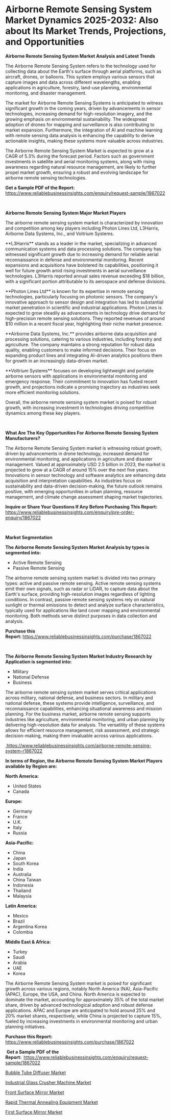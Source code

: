 <p><h1>Airborne Remote Sensing System Market Dynamics 2025-2032: Also about Its Market Trends, Projections, and Opportunities</h1></p><p><strong>Airborne Remote Sensing System Market Analysis and Latest Trends</strong></p>
<p><p>The Airborne Remote Sensing System refers to the technology used for collecting data about the Earth's surface through aerial platforms, such as aircraft, drones, or balloons. This system employs various sensors that capture images and data across different wavelengths, enabling applications in agriculture, forestry, land-use planning, environmental monitoring, and disaster management.</p><p>The market for Airborne Remote Sensing Systems is anticipated to witness significant growth in the coming years, driven by advancements in sensor technologies, increasing demand for high-resolution imagery, and the growing emphasis on environmental sustainability. The widespread adoption of drones for mapping and surveillance is also contributing to market expansion. Furthermore, the integration of AI and machine learning with remote sensing data analysis is enhancing the capability to derive actionable insights, making these systems more valuable across industries.</p><p>The Airborne Remote Sensing System Market is expected to grow at a CAGR of 5.3% during the forecast period. Factors such as government investments in satellite and aerial monitoring systems, along with rising awareness regarding natural resource management, are likely to further propel market growth, ensuring a robust and evolving landscape for airborne remote sensing technologies.</p></p>
<p><strong>Get a Sample PDF of the Report:&nbsp;</strong> <a href="https://www.reliablebusinessinsights.com/enquiry/request-sample/1867022?utm_campaign=1117&utm_medium=2&utm_source=Github&utm_content=ia&utm_term=22022025&utm_id=airborne-remote-sensing-system">https://www.reliablebusinessinsights.com/enquiry/request-sample/1867022</a></p>
<p>&nbsp;</p>
<p><strong>Airborne Remote Sensing System Major Market Players</strong></p>
<p><p>The airborne remote sensing system market is characterized by innovation and competition among key players including Photon Lines Ltd, L3Harris, Airborne Data Systems, Inc., and Voltrium Systems. </p><p>**L3Harris** stands as a leader in the market, specializing in advanced communication systems and data processing solutions. The company has witnessed significant growth due to increasing demand for reliable aerial reconnaissance in defense and environmental monitoring. Recent expansions and acquisitions have bolstered its capabilities, positioning it well for future growth amid rising investments in aerial surveillance technologies. L3Harris reported annual sales revenue exceeding $18 billion, with a significant portion attributable to its aerospace and defense divisions.</p><p>**Photon Lines Ltd** is known for its expertise in remote sensing technologies, particularly focusing on photonic sensors. The company's innovative approach to sensor design and integration has led to substantial market penetration in scientific and industrial applications. Photon Lines is expected to grow steadily as advancements in technology drive demand for high-precision remote sensing solutions. They reported revenues of around $10 million in a recent fiscal year, highlighting their niche market presence.</p><p>**Airborne Data Systems, Inc.** provides airborne data acquisition and processing solutions, catering to various industries, including forestry and agriculture. The company maintains a strong reputation for robust data quality, enabling customers to make informed decisions. Their focus on expanding product lines and integrating AI-driven analytics positions them for growth in an increasingly data-driven market.</p><p>**Voltrium Systems** focuses on developing lightweight and portable airborne sensors with applications in environmental monitoring and emergency response. Their commitment to innovation has fueled recent growth, and projections indicate a promising trajectory as industries seek more efficient monitoring solutions.</p><p>Overall, the airborne remote sensing system market is poised for robust growth, with increasing investment in technologies driving competitive dynamics among these key players.</p></p>
<p>&nbsp;</p>
<p><strong>What Are The Key Opportunities For Airborne Remote Sensing System Manufacturers?</strong></p>
<p><p>The Airborne Remote Sensing System market is witnessing robust growth, driven by advancements in drone technology, increased demand for environmental monitoring, and applications in agriculture and disaster management. Valued at approximately USD 2.5 billion in 2023, the market is projected to grow at a CAGR of around 15% over the next five years. Innovations in sensor technology and software analytics are enhancing data acquisition and interpretation capabilities. As industries focus on sustainability and data-driven decision-making, the future outlook remains positive, with emerging opportunities in urban planning, resource management, and climate change assessment shaping market trajectories.</p></p>
<p><strong>Inquire or Share Your Questions If Any Before Purchasing This Report:</strong> <a href="https://www.reliablebusinessinsights.com/enquiry/pre-order-enquiry/1867022?utm_campaign=1117&utm_medium=2&utm_source=Github&utm_content=ia&utm_term=22022025&utm_id=airborne-remote-sensing-system">https://www.reliablebusinessinsights.com/enquiry/pre-order-enquiry/1867022</a></p>
<p>&nbsp;</p>
<p><strong>Market Segmentation</strong></p>
<p><strong>The Airborne Remote Sensing System Market Analysis by types is segmented into:</strong></p>
<p><ul><li>Active Remote Sensing</li><li>Passive Remote Sensing</li></ul></p>
<p><p>The airborne remote sensing system market is divided into two primary types: active and passive remote sensing. Active remote sensing systems emit their own signals, such as radar or LiDAR, to capture data about the Earth's surface, providing high-resolution images regardless of lighting conditions. In contrast, passive remote sensing systems rely on natural sunlight or thermal emissions to detect and analyze surface characteristics, typically used for applications like land cover mapping and environmental monitoring. Both methods serve distinct purposes in data collection and analysis.</p></p>
<p><strong>Purchase this Report:&nbsp;</strong><a href="https://www.reliablebusinessinsights.com/purchase/1867022?utm_campaign=1117&utm_medium=2&utm_source=Github&utm_content=ia&utm_term=22022025&utm_id=airborne-remote-sensing-system">https://www.reliablebusinessinsights.com/purchase/1867022</a></p>
<p>&nbsp;</p>
<p><strong>The Airborne Remote Sensing System Market Industry Research by Application is segmented into:</strong></p>
<p><ul><li>Military</li><li>National Defense</li><li>Business</li></ul></p>
<p><p>The airborne remote sensing system market serves critical applications across military, national defense, and business sectors. In military and national defense, these systems provide intelligence, surveillance, and reconnaissance capabilities, enhancing situational awareness and mission planning. For the business market, airborne remote sensing supports industries like agriculture, environmental monitoring, and urban planning by delivering high-resolution data for analysis. The versatility of these systems allows for efficient resource management, risk assessment, and strategic decision-making, making them invaluable across various applications.</p></p>
<p><a href="https://www.reliablebusinessinsights.com/airborne-remote-sensing-system-r1867022?utm_campaign=1117&utm_medium=2&utm_source=Github&utm_content=ia&utm_term=22022025&utm_id=airborne-remote-sensing-system">&nbsp;https://www.reliablebusinessinsights.com/airborne-remote-sensing-system-r1867022</a></p>
<p><strong>In terms of Region, the Airborne Remote Sensing System Market Players available by Region are:</strong></p>
<p>
    <p> <strong> North America: </strong>
        <ul>
            <li>United States</li>
            <li>Canada</li>
        </ul>
        </p> 
    <p> <strong> Europe: </strong>
        <ul>
            <li>Germany</li>
            <li>France</li>
            <li>U.K.</li>
            <li>Italy</li>
            <li>Russia</li>
        </ul>
        </p> 
    <p> <strong> Asia-Pacific: </strong>
        <ul>
            <li>China</li>
            <li>Japan</li>
            <li>South Korea</li>
            <li>India</li>
            <li>Australia</li>
            <li>China Taiwan</li>
            <li>Indonesia</li>
            <li>Thailand</li>
            <li>Malaysia</li>
        </ul>
        </p> 
    <p> <strong> Latin America: </strong>
        <ul>
            <li>Mexico</li>
            <li>Brazil</li>
            <li>Argentina Korea</li>
            <li>Colombia</li>
        </ul>
        </p> 
    <p> <strong> Middle East & Africa: </strong>
        <ul>
            <li>Turkey</li>
            <li>Saudi</li>
            <li>Arabia</li>
            <li>UAE</li>
            <li>Korea</li>
        </ul>
    </p>
    </p>
<p><p>The Airborne Remote Sensing System market is poised for significant growth across various regions, notably North America (NA), Asia-Pacific (APAC), Europe, the USA, and China. North America is expected to dominate the market, accounting for approximately 35% of the total market share, driven by advanced technological adoption and robust defense applications. APAC and Europe are anticipated to hold around 25% and 20% market shares, respectively, while China is projected to capture 15%, fueled by increasing investments in environmental monitoring and urban planning initiatives.</p></p>
<p><strong>Purchase this Report: </strong><a href="https://www.reliablebusinessinsights.com/purchase/1867022?utm_campaign=1117&utm_medium=2&utm_source=Github&utm_content=ia&utm_term=22022025&utm_id=airborne-remote-sensing-system">https://www.reliablebusinessinsights.com/purchase/1867022</a></p>
<p>&nbsp;<strong>Get a Sample PDF of the Report:&nbsp;&nbsp;</strong><a href="https://www.reliablebusinessinsights.com/enquiry/request-sample/1867022?utm_campaign=1117&utm_medium=2&utm_source=Github&utm_content=ia&utm_term=22022025&utm_id=airborne-remote-sensing-system">https://www.reliablebusinessinsights.com/enquiry/request-sample/1867022</a></p>
<p><strong></strong></p>
<p><p><a href="https://github.com/beinemidhan7/Market-Research-Report-List-1/blob/main/bubble-tube-diffuser-market.md?utm_campaign=1117&utm_medium=2&utm_source=Github&utm_content=ia&utm_term=22022025&utm_id=airborne-remote-sensing-system">Bubble Tube Diffuser Market</a></p><p><a href="https://github.com/duzcupetriv/Market-Research-Report-List-1/blob/main/industrial-glass-crusher-machine-market.md?utm_campaign=1117&utm_medium=2&utm_source=Github&utm_content=ia&utm_term=22022025&utm_id=airborne-remote-sensing-system">Industrial Glass Crusher Machine Market</a></p><p><a href="https://github.com/abexjeliti/Market-Research-Report-List-1/blob/main/front-surface-mirror-market.md?utm_campaign=1117&utm_medium=2&utm_source=Github&utm_content=ia&utm_term=22022025&utm_id=airborne-remote-sensing-system">Front Surface Mirror Market</a></p><p><a href="https://github.com/rreynagjysma65/Market-Research-Report-List-1/blob/main/rapid-thermal-annealing-equipment-market.md?utm_campaign=1117&utm_medium=2&utm_source=Github&utm_content=ia&utm_term=22022025&utm_id=airborne-remote-sensing-system">Rapid Thermal Annealing Equipment Market</a></p><p><a href="https://github.com/luarbpurwal/Market-Research-Report-List-1/blob/main/first-surface-mirror-market.md?utm_campaign=1117&utm_medium=2&utm_source=Github&utm_content=ia&utm_term=22022025&utm_id=airborne-remote-sensing-system">First Surface Mirror Market</a></p></p>